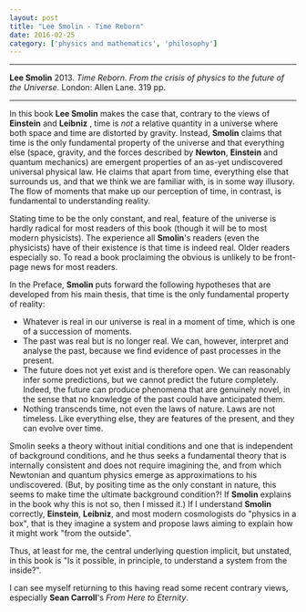 ```yaml
---
layout: post
title: "Lee Smolin - Time Reborn"
date: 2016-02-25
category: ['physics and mathematics', 'philosophy']
---
```



***
<b>Lee Smolin</b> 2013. _Time Reborn. From the crisis of physics to the future of the Universe_. London: Allen Lane. 319 pp.

***

In this book **Lee Smolin** makes the case that, contrary to the views of **Einstein** and **Leibniz** , time is _not_ a relative quantity in a universe where both space and time are distorted by gravity.  Instead, **Smolin** claims that time is the only fundamental property of the universe and that everything else (space, gravity, and the forces described by **Newton**, **Einstein** and quantum mechanics) are emergent properties of an as-yet undiscovered universal physical law.   He claims that apart from time, everything else that surrounds us, and that we think we are familiar with, is in some way illusory.   The flow of moments that make up our perception of time, in contrast, is fundamental  to understanding reality.

Stating time to be the only constant, and real, feature of the universe is hardly radical for most readers of this book (though it will be to most modern physicists).  The experience all **Smolin**'s readers (even the physicists) have of their existence is that time is indeed real.  Older readers especially so.  To read a book proclaiming the obvious is unlikely to be front-page news for most readers.

In the Preface, **Smolin** puts forward the following hypotheses that are developed from his main thesis, that time is the only fundamental property of reality:

  - Whatever is real in our universe is real in a moment of time, which is one of a succession of moments.
  - The past was real but is no longer real.  We can, however, interpret and analyse the past, because we find evidence of past processes in the present.
  - The future does not yet exist and is therefore open.  We can reasonably infer some predictions, but we cannot predict the future completely.  Indeed, the future can produce phenomena that are genuinely novel, in the sense that no knowledge of the past could have anticipated them.
  - Nothing transcends time, not even the laws of nature.  Laws are not timeless.  Like everything else, they are features of the present, and they can evolve over time.
  
Smolin seeks a theory without initial conditions and one that is independent of background conditions, and he thus seeks a fundamental theory that is internally consistent and does not require imagining the, and from which Newtonian and quantum physics emerge as approximations to his undiscovered.  (But, by positing time as the only constant in nature, this seems to make time the ultimate background condition?!  If **Smolin** explains in the book why this is not so, then I missed it.)  If I understand **Smolin** correctly, **Einstein**, **Leibniz**, and most modern cosmologists do "physics in a box", that is they imagine a system and propose laws aiming to explain how it might work "from the outside".  

Thus, at least for me, the central underlying question implicit, but unstated, in this book is "Is it possible, in principle, to understand a system from the inside?".    


I can see myself returning to this having read some recent contrary views, especially **Sean Carroll**'s _From Here to Eternity_.
